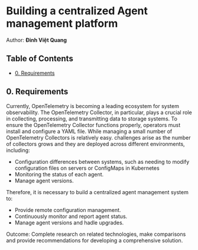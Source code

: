# Building a centralized Agent management platform
Author: **Đinh Việt Quang**

## Table of Contents 
- [0. Requirements](#0-requirements)

## 0. Requirements
Currently, OpenTelemetry is becoming a leading ecosystem for system observability. The OpenTelemetry Collector, in particular, plays a crucial role in collecting, processing, and transmitting data to storage systems. To ensure the OpenTelemetry Collector functions properly, operators must install and configure a YAML file. While managing a small number of OpenTelemetry Collectors is relatively easy.  challenges arise as the number of collectors grows and they are deployed across different environments, including:
+ Configuration differences between systems, such as needing to modify configuration files on servers or ConfigMaps in Kubernetes
+ Monitoring the status of each agent.
+ Manage agent versions.

Therefore, it is necessary to build a centralized agent management system to:
+ Provide remote configuration management.
+ Continuously monitor and report agent status.
+ Manage agent versions and hadle upgrades.

Outcome: Complete research on related technologies, make comparisons and provide recommendations for developing a comprehensive solution.